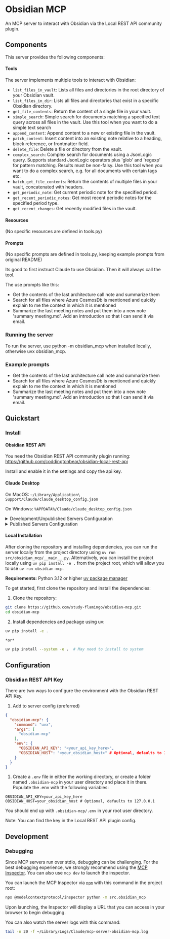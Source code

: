 # Obsidian MCP

An MCP server to interact with Obsidian via the Local REST API community plugin.

## Components

This server provides the following components:

#### Tools

The server implements multiple tools to interact with Obsidian:

- `list_files_in_vault`: Lists all files and directories in the root directory of your Obsidian vault.
- `list_files_in_dir`: Lists all files and directories that exist in a specific Obsidian directory.
- `get_file_contents`: Return the content of a single file in your vault.
- `simple_search`: Simple search for documents matching a specified text query across all files in the vault. Use this tool when you want to do a simple text search
- `append_content`: Append content to a new or existing file in the vault.
- `patch_content`: Insert content into an existing note relative to a heading, block reference, or frontmatter field.
- `delete_file`: Delete a file or directory from the vault.
- `complex_search`: Complex search for documents using a JsonLogic query. Supports standard JsonLogic operators plus 'glob' and 'regexp' for pattern matching. Results must be non-falsy. Use this tool when you want to do a complex search, e.g. for all documents with certain tags etc.
- `batch_get_file_contents`: Return the contents of multiple files in your vault, concatenated with headers.
- `get_periodic_note`: Get current periodic note for the specified period.
- `get_recent_periodic_notes`: Get most recent periodic notes for the specified period type.
- `get_recent_changes`: Get recently modified files in the vault.

#### Resources

(No specific resources are defined in tools.py)

#### Prompts

(No specific prompts are defined in tools.py, keeping example prompts from original README)

Its good to first instruct Claude to use Obsidian. Then it will always call the tool.

The use prompts like this:
- Get the contents of the last architecture call note and summarize them
- Search for all files where Azure CosmosDb is mentioned and quickly explain to me the context in which it is mentioned
- Summarize the last meeting notes and put them into a new note 'summary meeting.md'. Add an introduction so that I can send it via email.

### Running the server

To run the server, use python -m obsidian_mcp when installed locally, otherwise uvx obsidian_mcp.

### Example prompts

- Get the contents of the last architecture call note and summarize them
- Search for all files where Azure CosmosDb is mentioned and quickly explain to me the context in which it is mentioned
- Summarize the last meeting notes and put them into a new note 'summary meeting.md'. Add an introduction so that I can send it via email.

## Quickstart

### Install

#### Obsidian REST API

You need the Obsidian REST API community plugin running: https://github.com/coddingtonbear/obsidian-local-rest-api

Install and enable it in the settings and copy the api key.

#### Claude Desktop

On MacOS: `~/Library/Application\ Support/Claude/claude_desktop_config.json`

On Windows: `%APPDATA%/Claude/claude_desktop_config.json`

<details>
  <summary>Development/Unpublished Servers Configuration</summary>
  
To use the local installation with Claude Desktop, configure the server as follows. For cloning and installation steps, please refer to the [Local Installation](#local-installation) section.

```json
{
  "mcpServers": {
    "obsidian-mcp": {
      "command": "uv",
      "args": [
        "run",
        "obsidian-mcp"
      ]
    }
  }
}
```
</details>

<details>
  <summary>Published Servers Configuration</summary>
  
```json
{
  "mcpServers": {
    "obsidian-mcp": {
      "command": "uvx",
      "args": [
        "obsidian-mcp"
      ],
      "env": {
        "OBSIDIAN_API_KEY": "<your_api_key_here>",
        "OBSIDIAN_HOST": "<your_obsidian_host>" # Optional
      }
    }
  }
}
```
</details>

#### Local Installation

After cloning the repository and installing dependencies, you can run the server locally from the project directory using `uv run src/obsidian_mcp/__main__.py`. Alternatively, you can install the project locally using `uv pip install -e .` from the project root, which will allow you to use `uv run obsidian-mcp`.

**Requirements:** Python 3.12 or higher
[uv package manager](https://docs.astral.sh/uv/getting-started/installation/)

To get started, first clone the repository and install the dependencies:

1. Clone the repository:
```bash
git clone https://github.com/study-flamingo/obsidian-mcp.git
cd obsidian-mcp
```

2. Install dependencies and package using uv:
```bash
uv pip install -e .

*or*

uv pip install --system -e .  # May need to install to system
```

## Configuration

### Obsidian REST API Key

There are two ways to configure the environment with the Obsidian REST API Key. 

1. Add to server config (preferred)

```json
{
  "obsidian-mcp": {
    "command": "uvx",
    "args": [
      "obsidian-mcp"
    ],
    "env": {
      "OBSIDIAN_API_KEY": "<your_api_key_here>",
      "OBSIDIAN_HOST": "<your_obsidian_host>" # Optional, defaults to 127.0.0.1
    }
  }
}
```

1. Create a `.env` file in either the working directory, or create a folder named `.obsidian-mcp` in your user directory and place it in there. Populate the .env with the following variables:

```
OBSIDIAN_API_KEY=your_api_key_here
OBSIDIAN_HOST=your_obsidian_host # Optional, defaults to 127.0.0.1
```

You should end up with `.obsidian-mcp/.env` in your root user directory.

Note: You can find the key in the Local REST API plugin config.

## Development

### Debugging

Since MCP servers run over stdio, debugging can be challenging. For the best debugging
experience, we strongly recommend using the [MCP Inspector](https://github.com/modelcontextprotocol/inspector). You can also use `mcp dev` to launch the inspector.

You can launch the MCP Inspector via [`npm`](https://docs.npmjs.com/downloading-and-installing-node-js-and-npm) with this command in the project root:

```bash
npx @modelcontextprotocol/inspector python -m src.obsidian_mcp
```

Upon launching, the Inspector will display a URL that you can access in your browser to begin debugging.

You can also watch the server logs with this command:

```bash
tail -n 20 -f ~/Library/Logs/Claude/mcp-server-obsidian-mcp.log
```
